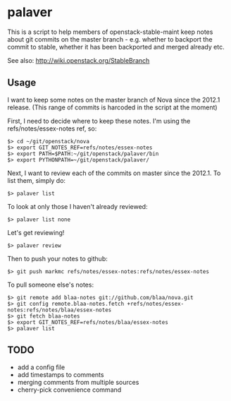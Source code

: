 palaver
=======

This is a script to help members of openstack-stable-maint keep notes
about git commits on the master branch - e.g. whether to backport the
commit to stable, whether it has been backported and merged already
etc.

See also: http://wiki.openstack.org/StableBranch

Usage
-----

I want to keep some notes on the master branch of Nova since the
2012.1 release. (This range of commits is harcoded in the script
at the moment)

First, I need to decide where to keep these notes. I'm using the
refs/notes/essex-notes ref, so:

    $> cd ~/git/openstack/nova
    $> export GIT_NOTES_REF=refs/notes/essex-notes
    $> export PATH=$PATH:~/git/openstack/palaver/bin
    $> export PYTHONPATH=~/git/openstack/palaver/

Next, I want to review each of the commits on master since the
2012.1. To list them, simply do:

    $> palaver list

To look at only those I haven't already reviewed:

    $> palaver list none

Let's get reviewing!

    $> palaver review

Then to push your notes to github:

    $> git push markmc refs/notes/essex-notes:refs/notes/essex-notes

To pull someone else's notes:

    $> git remote add blaa-notes git://github.com/blaa/nova.git
    $> git config remote.blaa-notes.fetch +refs/notes/essex-notes:refs/notes/blaa/essex-notes
    $> git fetch blaa-notes
    $> export GIT_NOTES_REF=refs/notes/blaa/essex-notes
    $> palaver list

TODO
----

 - add a config file
 - add timestamps to comments
 - merging comments from multiple sources
 - cherry-pick convenience command
